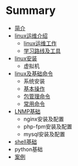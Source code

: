 # Summary

* [简介](README.md)
* [linux运维介绍](yun-wei-jie-shao.md)
  * [linux运维工作](linuxyun-wei-gong-zuo.md)
  * [学习路线及工具](yun-wei-jie-shao/xue-xi-lu-xian-ji-gong-ju.md)
* [linux安装](linuxan-zhuang.md)
  * 虚拟机
* [linux及基础命令](linuxji-ji-chu-ming-ling.md)
  * 系统安装
  * [基本操作](linuxji-ji-chu-ming-ling/ji-ben-cao-zuo.md)
  * [包管理命令](linuxji-ji-chu-ming-ling/bao-guan-li-ming-ling.md)
  * [常用命令](linuxji-ji-chu-ming-ling/chang-yong-ming-ling.md)
* [LNMP基础](lnmpji-chu.md)
  * nginx安装及配置
  * php-fpm安装及配置
  * mysql安装及配置
* [shell基础](shellji-chu.md)
* python基础
* [案例](chang-jian-an-li.md)

